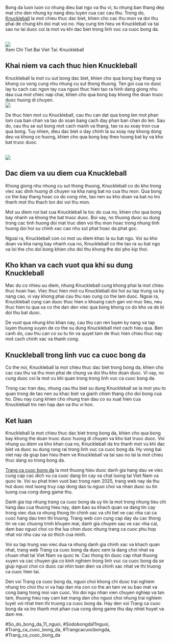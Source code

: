 <p>Bong da luon luon co nhung dieu bat ngo va thu vi, tu nhung ban thang dep mat cho den nhung ky nang dieu luyen cua cac cau thu. Trong do, <a href="https://affcup.net/knuckleball/">Knuckleball</a> la mot chieu thuc dac biet, khien cho cac thu mon va doi thu phai de chung khi doi mat voi no. Hay cung tim hieu ve Knuckleball va tai sao no lai duoc coi la mot vu khi dac biet trong linh vuc ca cuoc bong da.</p><br><img src="https://affcup.net/wp-content/uploads/2024/12/knuckleball-3.webp"></br>
Xem Chi Tiet Bai Viet Tai: Knuckleball<h2>Khai niem va cach thuc hien Knuckleball</h2><p>Knuckleball la mot cu sut bong dac biet, khien cho qua bong bay thang va khong co vong cung nhu nhung cu sut thong thuong. Ten goi cua no duoc lay tu cach cac ngon tay cua nguoi thuc hien tao ra hinh dang giong nhu dau cua mot chiec nap chai, khien cho qua bong bay khong the doan truoc duoc huong di chuyen.<br><img src="https://affcup.net/wp-content/uploads/2024/12/knuckleball-2.webp"></br><p>De thuc hien mot cu Knuckleball, cau thu can dat qua bong len mot phan lom cua ban chan va tao do xoan bang cach day phan ban chan do len. Sau do, cau thu se sut bong mot cach manh va thang, tao ra su xoay tron cua qua bong. Tuy nhien, dieu dac biet o day chinh la su xoay nay khong dong deu va khong co huong, khien cho qua bong bay theo huong bat ky va kho bat truoc duoc.</p><br><img src="https://affcup.net/wp-content/uploads/2024/12/ba-dam-gia-anh-dai-dien.webp"></br><h2>Dac diem va uu diem cua Knuckleball</h2><p>Khong giong nhu nhung cu sut thong thuong, Knuckleball co do kho trong viec xac dinh huong di chuyen va kha nang bat no cua thu mon. Qua bong co the bay thang hoac co do cong nhe, tao nen su kho doan va bat no tro thanh mot thu thach lon doi voi thu mon.<p>Mot uu diem noi bat cua Knuckleball la toc do cua no, khien cho qua bong bay nhanh va khong the bat truoc duoc. Boi vay, no thuong duoc su dung trong cac tinh huong doi mat truc dien voi thu mon hoac trong nhung tinh huong doi hoi su chinh xac cao nhu sut phat hoac da phat goc.</p><p>Ngoai ra, Knuckleball con co mot uu diem khac la su bat ngo. Voi su kho doan va kha nang bay nhanh cua no, Knuckleball co the tao ra su bat ngo va loi the cho doi bong khien cho doi thu khong the doi pho kip thoi.<h2>Kho khan va cach vuot qua khi su dung Knuckleball</h2><p>Mac du co nhieu uu diem, nhung Knuckleball cung khong phai la mot chieu thuc hoan hao. Viec thuc hien mot cu Knuckleball doi hoi su tap trung va ky nang cao, vi vay khong phai cau thu nao cung co the lam duoc. Ngoai ra, Knuckleball cung can duoc thuc hien o khoang cach gan voi muc tieu, neu thuc hien tu qua xa co the dan den viec qua bong khong co do kho va de bi doi thu bat duoc.</p><p>De vuot qua nhung kho khan nay, cau thu can ren luyen ky nang va tap luyen thuong xuyen de co the su dung Knuckleball mot cach hieu qua. Ben canh do, cau thu can co su tu tin va quyet tam de thuc hien chieu thuc nay mot cach chinh xac va thanh cong.</p><h2>Knuckleball trong linh vuc ca cuoc bong da</h2><p>Co the noi, Knuckleball la mot chieu thuc dac biet trong bong da, khien cho cac cau thu va thu mon phai de chung va doi thu kho doan duoc. Vi vay, no cung duoc coi la mot vu khi quan trong trong linh vuc ca cuoc bong da.</p><p>Trong cac tran dau, nhung cau thu biet su dung Knuckleball se la mot yeu to quan trong de tao nen su khac biet va gianh chien thang cho doi bong cua ho. Dieu nay cung khien cho nhung tran dau co su xuat hien cua Knuckleball tro nen hap dan va thu vi hon.</p><h2>Ket luan</h2><p>Knuckleball la mot chieu thuc dac biet trong bong da, khien cho qua bong bay khong the doan truoc duoc huong di chuyen va kho bat truoc duoc. Voi nhung uu diem va kho khan cua no, Knuckleball da tro thanh mot vu khi dac biet va duoc su dung rong rai trong linh vuc ca cuoc bong da. Hy vong bai viet nay da giup ban hieu them ve Knuckleball va tai sao no lai la mot chieu thuc dang so trong bong da.</p><p><a href="https://affcup.net/">Trang ca cuoc bong da</a> la mot thuong hieu duoc danh gia hang dau ve viec cung cap cac dich vu ca cuoc dang tin cay va chat luong tai Viet Nam va quoc te. Voi su phat trien vuot bac trong nam 2025, trang web nay da thu hut duoc mot luong truy cap dong dao tu nguoi choi va nhan duoc su tin tuong cua cong dong game thu.

Danh gia top nhung trang ca cuoc bong da uy tin la mot trong nhung tieu chi hang dau cua thuong hieu nay, dam bao su khach quan va dang tin cay trong viec dua ra nhung thong tin chinh xac va chi tiet ve cac nha cai ca cuoc hang dau tren thi truong. Trang web con cung cap day du cac thong tin ve cac chuong trinh khuyen mai, danh gia chuyen sau ve cac nha cai, dam bao nguoi choi co the lua chon duoc nhung trang ca cuoc phu hop nhat voi nhu cau va so thich cua minh.

Voi su tap trung vao viec dua ra nhung danh gia chinh xac va khach quan nhat, trang web Trang ca cuoc bong da duoc xem la dang choi nhat va chuan nhat tai Viet Nam va quoc te. Cac thong tin duoc cap nhat thuong xuyen va cac chuyen gia co kinh nghiem trong linh vuc ca cuoc bong da se giup nguoi choi co duoc cai nhin toan dien va chinh xac nhat ve thi truong ca cuoc hien tai.

Den voi Trang ca cuoc bong da, nguoi choi khong chi duoc trai nghiem nhung tro choi thu vi va hap dan ma con co the an tam ve su bao mat va cong bang trong moi van cuoc. Voi doi ngu nhan vien chuyen nghiep va tan tam, thuong hieu nay cam ket mang den cho nguoi choi nhung trai nghiem tuyet voi nhat tren thi truong ca cuoc bong da. Hay den voi Trang ca cuoc bong da va tro thanh mot phan cua cong dong game thu day nhiet huyet va dam me.</p>
#So_do_bong_da_11_nguoi, #Sodobongda11nguoi, #Trang_ca_cuoc_bong_da, #Trangcacuocbongda, #Trang_ca_cuoc_bong_da

